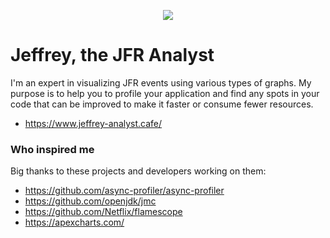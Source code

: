 <p align="center">
  <img src="static/header.png" />
</p>

# Jeffrey, the JFR Analyst

I'm an expert in visualizing JFR events using various types of graphs. My purpose is to help you to profile
your application and find any spots in your code that can be improved to make it faster or consume fewer resources.

- https://www.jeffrey-analyst.cafe/

### Who inspired me

Big thanks to these projects and developers working on them:
- https://github.com/async-profiler/async-profiler
- https://github.com/openjdk/jmc
- https://github.com/Netflix/flamescope
- https://apexcharts.com/
